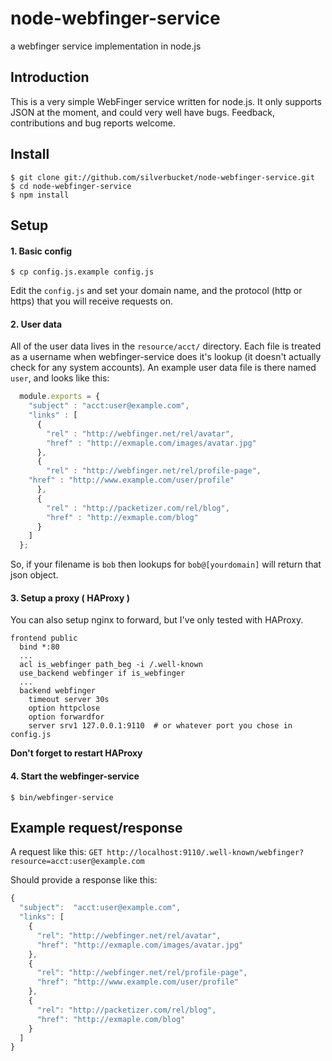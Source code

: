 # node-webfinger-service

a webfinger service implementation in node.js

## Introduction

This is a very simple WebFinger service written for node.js. It only supports JSON at the moment, and could very well have bugs. Feedback, contributions and bug reports welcome.


## Install
```
$ git clone git://github.com/silverbucket/node-webfinger-service.git
$ cd node-webfinger-service
$ npm install
```

## Setup

#### 1. Basic config

```
$ cp config.js.example config.js
```

Edit the `config.js` and set your domain name, and the protocol (http or https) that you will receive requests on.

#### 2. User data

All of the user data lives in the `resource/acct/` directory. Each file is treated as a username when webfinger-service does it's lookup (it doesn't actually check for any system accounts). An example user data file is there named `user`, and looks like this:

```javascript
  module.exports = {
    "subject" : "acct:user@example.com",
    "links" : [
      {
        "rel" : "http://webfinger.net/rel/avatar",
        "href" : "http://exmaple.com/images/avatar.jpg"
      },
      {
        "rel" : "http://webfinger.net/rel/profile-page",
	"href" : "http://www.example.com/user/profile"
      },
      {
        "rel" : "http://packetizer.com/rel/blog",
        "href" : "http://exmaple.com/blog"
      }
    ]
  };
```

So, if your filename is `bob` then lookups for `bob@[yourdomain]` will return
that json object.

#### 3. Setup a proxy ( HAProxy )

You can also setup nginx to forward, but I've only tested with HAProxy.

```
frontend public
  bind *:80
  ...
  acl is_webfinger path_beg -i /.well-known
  use_backend webfinger if is_webfinger
  ...
  backend webfinger
    timeout server 30s
    option httpclose
    option forwardfor
    server srv1 127.0.0.1:9110  # or whatever port you chose in config.js
```

**Don't forget to restart HAProxy**

#### 4. Start the webfinger-service

```
$ bin/webfinger-service
```

## Example request/response
A request like this: 
`GET http://localhost:9110/.well-known/webfinger?resource=acct:user@example.com`

Should provide a response like this:
```javascript
{
  "subject":  "acct:user@example.com",
  "links": [
    {
      "rel": "http://webfinger.net/rel/avatar",
      "href": "http://exmaple.com/images/avatar.jpg"
    },
    {
      "rel": "http://webfinger.net/rel/profile-page",
      "href": "http://www.example.com/user/profile"
    },
    {
      "rel": "http://packetizer.com/rel/blog",
      "href": "http://exmaple.com/blog"
    }
  ]
}
```
